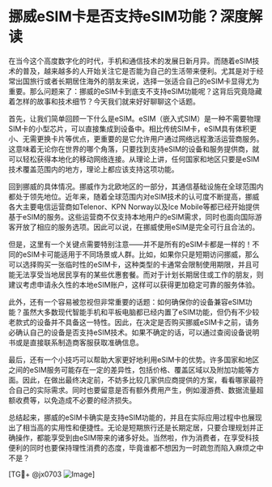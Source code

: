 # 挪威eSIM卡是否支持eSIM功能？深度解读

在当今这个高度数字化的时代，手机和通信技术的发展日新月异。而随着eSIM技术的普及，越来越多的人开始关注它是否能为自己的生活带来便利。尤其是对于经常出国旅行或者长期居住海外的朋友来说，选择一张适合自己的eSIM卡显得尤为重要。那么问题来了：挪威的eSIM卡到底支不支持eSIM功能呢？这背后究竟隐藏着怎样的故事和技术细节？今天我们就来好好聊聊这个话题。

首先，让我们简单回顾一下什么是eSIM。eSIM（嵌入式SIM）是一种不需要物理SIM卡的小型芯片，可以直接集成到设备中。相比传统SIM卡，eSIM具有体积更小、无需更换卡片等优点，更重要的是它允许用户通过网络远程激活运营商服务。这意味着无论你在世界的哪个角落，只要找到支持eSIM的设备和服务提供商，就可以轻松获得本地化的移动网络连接。从理论上讲，任何国家和地区只要是eSIM技术覆盖范围内的地方，理论上都应该支持这项功能。

回到挪威的具体情况。挪威作为北欧地区的一部分，其通信基础设施在全球范围内都处于领先地位。近年来，随着全球范围内对eSIM技术的认可度不断提高，挪威各大主要电信运营商如Telenor、KPN Norway以及Ice Mobile等都已经开始提供基于eSIM的服务。这些运营商不仅支持本地用户的eSIM需求，同时也面向国际游客开放了相应的服务选项。因此可以说，在挪威使用eSIM是完全可行且合法的。

但是，这里有一个关键点需要特别注意——并不是所有的eSIM卡都是一样的！不同的eSIM卡可能适用于不同场景或人群。比如，如果你只是短期访问挪威，那么可以选择购买一张临时性的eSIM卡，这种类型的卡通常会限制使用期限，并且可能无法享受当地居民享有的某些优惠套餐。而对于计划长期居住或工作的朋友，则建议考虑申请永久性的本地eSIM账户，这样可以获得更加稳定可靠的服务体验。

此外，还有一个容易被忽视但非常重要的话题：如何确保你的设备兼容eSIM功能？虽然大多数现代智能手机和平板电脑都已经内置了eSIM功能，但仍有不少较老款式的设备并不具备这一特性。因此，在决定是否购买挪威eSIM卡之前，请务必确认自己的设备是否支持eSIM技术。如果不确定的话，可以通过查阅设备说明书或是直接联系制造商客服获取准确信息。

最后，还有一个小技巧可以帮助大家更好地利用eSIM卡的优势。许多国家和地区之间的eSIM服务可能存在一定的差异性，包括价格、覆盖区域以及附加功能等方面。因此，在做出最终决定前，不妨多比较几家供应商提供的方案，看看哪家最符合自己的实际需求。同时也要留意是否有额外费用产生，例如漫游费、数据流量超额收费等，以免造成不必要的经济损失。

总结起来，挪威的eSIM卡确实是支持eSIM功能的，并且在实际应用过程中也展现出了相当高的实用性和便捷性。无论是短期旅行还是长期定居，只要合理规划并正确操作，都能享受到由eSIM带来的诸多好处。当然啦，作为消费者，在享受科技便利的同时也要保持理性消费的态度，毕竟谁都不想因为一时疏忽而陷入麻烦之中不是？

[TG💪+ @jx0703 ![Image](https://github.com/user-attachments/assets/dbca1d08-cadb-493c-b0ec-ad6f7a83f270)]